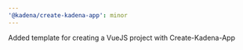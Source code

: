 ```yaml
---
'@kadena/create-kadena-app': minor
---
```


Added template for creating a VueJS project with Create-Kadena-App

